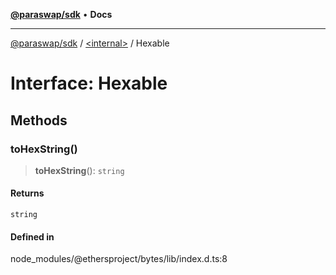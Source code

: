 [**@paraswap/sdk**](../../README.md) • **Docs**

***

[@paraswap/sdk](../../globals.md) / [\<internal\>](../README.md) / Hexable

# Interface: Hexable

## Methods

### toHexString()

> **toHexString**(): `string`

#### Returns

`string`

#### Defined in

node\_modules/@ethersproject/bytes/lib/index.d.ts:8
